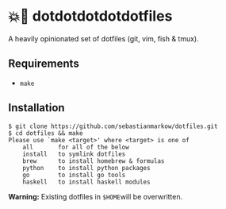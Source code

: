 # 💥🔫 dotdotdotdotdotfiles

A heavily opinionated set of dotfiles (git, vim, fish & tmux).

## Requirements

* `make`

## Installation

    $ git clone https://github.com/sebastianmarkow/dotfiles.git
    $ cd dotfiles && make
    Please use `make <target>' where <target> is one of
        all       for all of the below
        install   to symlink dotfiles
        brew      to install homebrew & formulas
        python    to install python packages
        go        to install go tools
        haskell   to install haskell modules

**Warning:** Existing dotfiles in `$HOME`will be overwritten.

